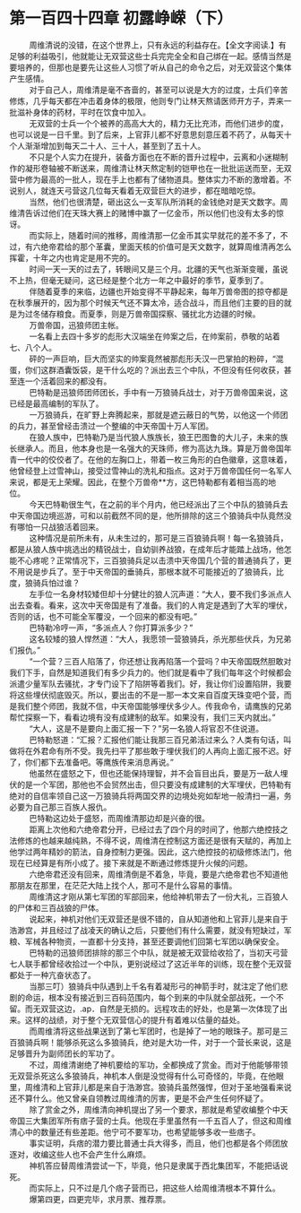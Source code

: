 <h1>第一百四十四章 初露峥嵘（下）</h1>
<div id="content">&nbsp&nbsp&nbsp&nbsp&nbsp&nbsp&nbsp&nbsp
 周维清说的没错，在这个世界上，只有永远的利益存在。【全文字阅读.】有足够的利益吸引，他就能让无双营这些士兵完完全全和自己绑在一起。感情当然是要培养的，但那也是要先让这些人习惯了听从自己的命令之后，对无双营这个集体产生感情。
 <br/>&nbsp&nbsp&nbsp&nbsp&nbsp&nbsp&nbsp&nbsp
 对于自己人，周维清是毫不吝啬的，甚至可以说是大方的过度，士兵们辛苦修炼，几乎每天都在冲击着身体的极限，他则专门让林天熬请医师开方子，弄来一批滋补身体的药材，平时在饮食中加入。
 <br/>&nbsp&nbsp&nbsp&nbsp&nbsp&nbsp&nbsp&nbsp
 无双营的士兵一个个被养的高高大大的，精力无比充沛，而他们进步的度，也可以说是一日千里。到了后来，上官菲儿都不好意思刻意压着不药了，从每天十个人渐渐增加到每天二十人、三十人，甚至到了五十人。
 <br/>&nbsp&nbsp&nbsp&nbsp&nbsp&nbsp&nbsp&nbsp
 不只是个人实力在提升，装备方面也在不断的晋升过程中，云离和小迷糊制作的凝形卷轴被不断送来，周维清让林天熬定制的铠甲也在一批批运送而至，无双营中修为最高的一批人，现在手上也都有了储物道具。整体实力不断的激增着。不说别人，就连天弓营这几位每天看着无双营巨大的进步，都在暗暗吃惊。
 <br/>&nbsp&nbsp&nbsp&nbsp&nbsp&nbsp&nbsp&nbsp
 当然，他们也很清楚，砸出这么一支军队所消耗的金钱绝对是天文数字。周维清告诉过他们在天珠大赛上的赌博中赢了一亿金币，所以他们也没有太多的惊讶。
 <br/>&nbsp&nbsp&nbsp&nbsp&nbsp&nbsp&nbsp&nbsp
 而实际上，随着时间的推移，周维清那一亿金币其实早就花的差不多了，不过，有六绝帝君给的那个革囊，里面天核的价值可是天文数字，就算周维清再怎么挥霍，十年之内也肯定是用不完的。
 <br/>&nbsp&nbsp&nbsp&nbsp&nbsp&nbsp&nbsp&nbsp
 时间一天一天的过去了，转眼间又是三个月。北疆的天气也渐渐变暖，虽说不上热，但毫无疑问，这已经是整个北方一年之中最好的季节，夏季到了。
 <br/>&nbsp&nbsp&nbsp&nbsp&nbsp&nbsp&nbsp&nbsp
 伴随着夏季的来临，边疆也开始变得不平静起来，每年万兽帝图的掠夺都是在秋季展开的，因为那个时候天气还不算太冷，适合战斗，而且他们主要的目的就是为过冬储存粮食。而夏季，则是万兽帝国探察、骚扰北方边疆的时候。
 <br/>&nbsp&nbsp&nbsp&nbsp&nbsp&nbsp&nbsp&nbsp
 万兽帝国，迅狼师团主帐。
 <br/>&nbsp&nbsp&nbsp&nbsp&nbsp&nbsp&nbsp&nbsp
 一名看上去四十多岁的彪形大汉端坐在帅案之后，在帅案前，恭敬的站着七、八个人。
 <br/>&nbsp&nbsp&nbsp&nbsp&nbsp&nbsp&nbsp&nbsp
 砰的一声巨响，巨大而坚实的帅案竟然被那彪形夭汉一巴掌拍的粉碎，“混蛋，你们这群酒囊饭袋，是干什么吃的？派出去三个中队，不但没有任何收获，甚至连一个活着回来的都没有。
 <br/>&nbsp&nbsp&nbsp&nbsp&nbsp&nbsp&nbsp&nbsp
 巴特勒是迅狼师团师团长，手中有一万狼骑兵战士，对于万兽帝国来说，这已经是最高编制的军队了。
 <br/>&nbsp&nbsp&nbsp&nbsp&nbsp&nbsp&nbsp&nbsp
 一万狼骑兵，在旷野上奔腾起来，那就是遮云蔽日的气势，以他这一个师团的兵力，甚至曾经击溃过一个整编的中天帝国十万人军团。
 <br/>&nbsp&nbsp&nbsp&nbsp&nbsp&nbsp&nbsp&nbsp
 在狼人族中，巴特勒乃是当代狼人族族长，狼王巴图鲁的大儿子，未来的族长继承人。而且，他本身也是一名强大的天珠师，修为高达九珠。算是万兽帝国年青一代中的佼佼者了。在他的左胸口上，带着一枚三角形的白色徽章，这意味着，他曾经登上过雪神山，接受过雪神山的洗礼和指点。这对于万兽帝国任何一名军人来说，都是无上荣耀。因此，在整个万兽帝**方，这巴特勒都有着相当高的地位。
 <br/>&nbsp&nbsp&nbsp&nbsp&nbsp&nbsp&nbsp&nbsp
 今天巴特勒很生气，在之前的半个月内，他已经派出了三个中队的狼骑兵去中天帝国边境巡游，可和以前截然不同的是，他所排除的这三个狼骑兵中队竟然没有哪怕一只战狼活着回来。
 <br/>&nbsp&nbsp&nbsp&nbsp&nbsp&nbsp&nbsp&nbsp
 这种情况是前所未有，从未生过的，那可是三百狼骑兵啊！每一名狼骑兵，都是从狼人族中挑选出的精锐战士，自幼驯养战狼，在成年后才能踏上战场，他怎能不心疼呢？正常情况下，三百狼骑兵足以击溃中天帝国几个营的普通骑兵了，更不用说是步兵了。至于中天帝国的垂骑兵，那根本就不可能接近的了狼骑兵，比度，狼骑兵怕过谁？
 <br/>&nbsp&nbsp&nbsp&nbsp&nbsp&nbsp&nbsp&nbsp
 左手位一名身材较矮但却十分健壮的狼人沉声道：“大人，要不我们多派点人出去查看。看来，这次中天帝国是有了准备。我们的人肯定是遇到了大军的埋伏，否则的话，也不可能全军覆没，一个回来的都没有吧。”
 <br/>&nbsp&nbsp&nbsp&nbsp&nbsp&nbsp&nbsp&nbsp
 巴特勒冷哼一声，“多派点人？你打算派多少？”
 <br/>&nbsp&nbsp&nbsp&nbsp&nbsp&nbsp&nbsp&nbsp
 这名较矮的狼人悍然道：“大人，我愿领一营狼骑兵，杀光那些伏兵，为兄弟们报仇。”
 <br/>&nbsp&nbsp&nbsp&nbsp&nbsp&nbsp&nbsp&nbsp
 “一个营？三百人陷落了，你还想让我再陷落一个营吗？中天帝国既然胆敢对我们下手，自然是知道我们有多少兵力的。他们就是看中了我们每年这个时候都会派遣少量军队去骚扰，才专门设下了陷阱等着我们。好，我让你们设置陷阱，我要将这些埋伏彻底毁灭。所以，要出击的不是一那一本文来自百度天珠变吧个营，而是我们整个师团，我就不信，中天帝国能够埋伏多少人。传我命令，请鹰族的兄弟帮忙探察一下，看看边境有没有成建制的敌军。如果没有，我们三天内就出。”
 <br/>&nbsp&nbsp&nbsp&nbsp&nbsp&nbsp&nbsp&nbsp
 “大人，这是不是要向上面汇报一下？”另一名狼人将官忍不住说道。
 <br/>&nbsp&nbsp&nbsp&nbsp&nbsp&nbsp&nbsp&nbsp
 巴特勒怒道：“汇报？汇报他们能让我那三百兄弟活过来么？人类有句话，叫做将在外君命有所不受。我先扫平了那些敢于埋伏我们的人再向上面汇报不迟。好了，你们都下去准备吧。等鹰族传来消息再说。”
 <br/>&nbsp&nbsp&nbsp&nbsp&nbsp&nbsp&nbsp&nbsp
 他虽然在盛怒之下，但也还能保持理智，并不会盲目出兵，要是万一敌人埋伏的是一个军团，那他也不会贸然出击，但只要没有成建制的大军埋伏，巴特勒有绝对的自信率领自己这一万狼骑兵将两国交界的边境处宛如犁地一般清扫一遍，务必要为自己那三百族人报仇。
 <br/>&nbsp&nbsp&nbsp&nbsp&nbsp&nbsp&nbsp&nbsp
 巴特勒这边处于盛怒，而周维清那边却是兴奋的很。
 <br/>&nbsp&nbsp&nbsp&nbsp&nbsp&nbsp&nbsp&nbsp
 距离上次他和六绝帝君分开，已经过去了四个月的时间了，他那六绝控技之法修炼的也越来越纯熟，不得不说，周维清在控制这方面还是很有天赋的，再加上他学过两年精妙的箭法，自身控制力更强。因此，这六绝控技的初级修炼法门，他现在已经算是有所小成了。接下来就是不断通过修炼提升火候的问题。
 <br/>&nbsp&nbsp&nbsp&nbsp&nbsp&nbsp&nbsp&nbsp
 六绝帝君还没有回来，周维清倒是不着急，毕竟，要是六绝帝君也不知道他那朋友在那里，在茫茫大陆上找个人，那可不是什么容易的事情。
 <br/>&nbsp&nbsp&nbsp&nbsp&nbsp&nbsp&nbsp&nbsp
 周维清这才刚从第七军团的军部回来，他给神机带去了一份大礼，三百狼人的尸体和三百战狼的尸体。
 <br/>&nbsp&nbsp&nbsp&nbsp&nbsp&nbsp&nbsp&nbsp
 说起来，神机对他们无双营还是很不错的，自从知道他和上官菲儿是来自于浩渺宫，并且经过了战凌天的确认之后，只要他们有什么需要，就没有短缺过，军粮、军械各种物资，一直都十分支持，甚至还要调他们回第七军团以确保安全。
 <br/>&nbsp&nbsp&nbsp&nbsp&nbsp&nbsp&nbsp&nbsp
 巴特勒的迅狼师团排除的那三个中队，就是被无双营给收拾了，当初天弓营七人联手都曾经收拾过一个中队，更别说经过了这近半年的训练，现在整个无双营都处于一种亢奋状态了。
 <br/>&nbsp&nbsp&nbsp&nbsp&nbsp&nbsp&nbsp&nbsp
 当那三叮）狼骑兵中队遇到上千名有着凝形弓的神箭手时，就注定了他们悲剧的命运，根本没有接近到三百码范围内，每个到来的中队就全部战死，一个不留。而无双营这边，.ap．自然是无损的。远程攻击的好处，也是第一次体现了出来。这样的战绩，对于整个无双营信心的提升有着难以估量的益处。
 <br/>&nbsp&nbsp&nbsp&nbsp&nbsp&nbsp&nbsp&nbsp
 而周维清将这些战果送到了第七军团时，也是掉了一地的眼珠子。那可是三百狼骑兵啊！能够杀死这么多狼骑兵，绝对是大功一件，对于一个营长来说，这是足够晋升为副师团长的军功了。
 <br/>&nbsp&nbsp&nbsp&nbsp&nbsp&nbsp&nbsp&nbsp
 不过，周维清谢绝了神机要给的军功，全都换成了赏金。而对于他能够带领无双营杀死这么多狼骑兵，神机本人倒是没觉得有什么可奇怪的，毕竟，在他眼里，周维清和上官菲儿都是来自于浩渺宫。狼骑兵虽然强悍，但对于圣地强看来说还不算什么。他又曾亲自领教过周维清的厉害，更是不会产生任何怀疑了。
 <br/>&nbsp&nbsp&nbsp&nbsp&nbsp&nbsp&nbsp&nbsp
 除了赏金之外，周维清向神机提出了另一个要求，那就是希望收编整个中天帝国三大集团军所有痞子营的士兵。他现在手里虽然有一千五百人了，但这和周维清心中的数量还有些差距。他宁可不要军功，也希望能够多收一些痞子。
 <br/>&nbsp&nbsp&nbsp&nbsp&nbsp&nbsp&nbsp&nbsp
 事实证明，兵痞的潜力要比普通士兵大得多，而且，他们也都是各个师团放逐对，收编这些人也不会产生什么麻烦。
 <br/>&nbsp&nbsp&nbsp&nbsp&nbsp&nbsp&nbsp&nbsp
 神机答应替周维清尝试一下，毕竟，他只是隶属于西北集团军，不能把话说死。
 <br/>&nbsp&nbsp&nbsp&nbsp&nbsp&nbsp&nbsp&nbsp
 而实际上，只不过是几个痞子营而已，把这些人给周维清根本不算什么。
 <br/>&nbsp&nbsp&nbsp&nbsp&nbsp&nbsp&nbsp&nbsp
 爆第四更，四更完毕，求月票、推荐票。
 <br/>&nbsp&nbsp&nbsp&nbsp&nbsp&nbsp&nbsp&nbsp
 <br/>&nbsp&nbsp&nbsp&nbsp&nbsp&nbsp&nbsp&nbsp
</div>
